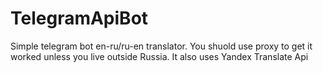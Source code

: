 # TelegramApiBot
Simple telegram bot en-ru/ru-en translator. You shuold use proxy to get it worked unless you live outside Russia. It also uses Yandex Translate Api
